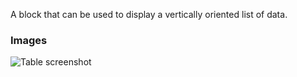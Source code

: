 A block that can be used to display a vertically oriented list of data.

### Images

![Table screenshot](https://gitlab.com/appsemble/appsemble/-/raw/0.18.23/config/assets/list.png)
